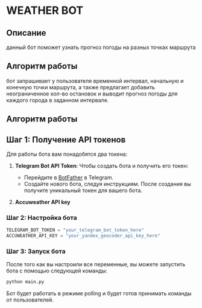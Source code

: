# WEATHER BOT

## Описание
данный бот поможет узнать прогноз погоды на разных точках маршрута

## Алгоритм работы
бот запрашивает у пользователя временной интервал, начальную и конечную точки маршрута, а также предлагает добавить неограниченное кол-во остановок и выводит прогноз погоды для каждого города в заданном интервале.

## Алгоритм работы

## Шаг 1: Получение API токенов

Для работы бота вам понадобятся два токена:

1. **Telegram Bot API Token**: Чтобы создать бота и получить его токен:
   - Перейдите в [BotFather](https://core.telegram.org/bots#botfather) в Telegram.
   - Создайте нового бота, следуя инструкциям. После создания вы получите уникальный токен для вашего бота.

2. **Accuweather API key**

### Шаг 2: Настройка бота

```python
TELEGRAM_BOT_TOKEN = "your_telegram_bot_token_here"
ACCUWEATHER_API_KEY = "your_yandex_geocoder_api_key_here"
```

### Шаг 3: Запуск бота

После того как вы настроили все переменные, вы можете запустить бота с помощью следующей команды:

```bash
python main.py
```

Бот будет работать в режиме polling и будет готов принимать команды от пользователей.
